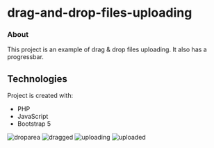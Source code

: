 # drag-and-drop-files-uploading

### About
This project is an example of drag & drop files uploading. It also has a progressbar.
	
## Technologies
Project is created with:
* PHP
* JavaScript
* Bootstrap 5

![droparea](https://github.com/filipkorus/drag-and-drop-files-uploading/blob/uploads/1.png)
![dragged](https://github.com/filipkorus/drag-and-drop-files-uploading/blob/uploads/2.png)
![uploading](https://github.com/filipkorus/drag-and-drop-files-uploading/blob/uploads/3.png)
![uploaded](https://github.com/filipkorus/drag-and-drop-files-uploading/blob/uploads/4.png)